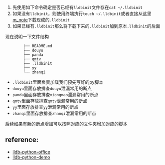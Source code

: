 1. 先使用如下命令确定是否已经有`lldbinit`文件存在`cat ~/.lldbinit`
2. 如果没有`lldbinit`，则使用终端执行`touch ~/.lldbinit`或者直接从这里[m_note][m_note]下载现成的`.lldbinit`
3. 如果已经有`.lldbinit`那么将下载下来的`.lldbinit`加到原本`.lldbinit`的后面

现在说明一下文件结构

			├── README.md
			├── douyu
			├── panda
			├── qmtv
			├── .lldbinit
			├── yy
			└── zhanqi


- `.lldbinit`里面负责加载我们预先写好的py脚本
- `douyu`里面存放排查`douyu`泄漏常用的断点
- `panda`里面存放排查`xiongmao`泄漏常用的断点
- `qmtv`里面存放排查`qmtv`泄漏常用的断点
- `yy`里面存放排查`yy`泄漏常用的断点
- `zhanqi`里面存放排查`zhanqi`泄漏常用的断点

后续如果有新的断点增加可以按照对应的文件夹增加对应的脚本

## reference:

- [lldb-python-office][lldb python reference]
- [lldb-python-demo][lldb-python]


[lldb python reference]:http://lldb.llvm.org/python-reference.html?from=timeline&isappinstalled=0
[lldb-python]:https://github.com/SnowGirls/lldb-python
[m_note]:https://github.com/MrChens/m_note.git
